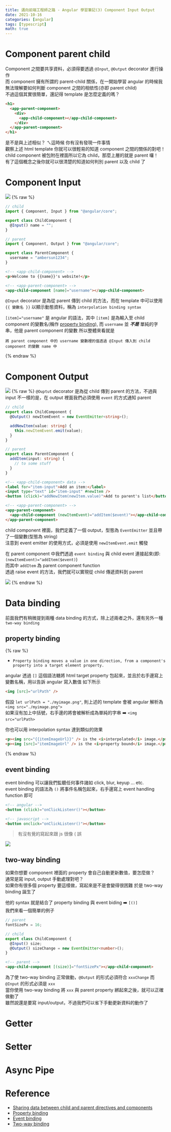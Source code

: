 ```yaml
---
title: 邁向前端工程師之路 - Angular 學習筆記(3) Component Input Output
date: 2021-10-16
categories: [angular]
tags: [typescript]
math: true
---
```


# Component parent child
Component 之間要共享資料，必須得要透過 `@Input`, `@Output` decorator 進行操作\
而 component 擁有所謂的 parent-child 關係，在一開始學習 angular 的時候我無法理解要如何判斷 component 之間的相依性(亦即 parent child)\
不過這個其實很簡單，還記得 template 是怎麼定義的嗎？

```html
<h1>
  <app-parent-component>
    <div>
      <app-child-component></app-child-component>
    </div>
  </app-parent-component>
</h1>
```

是不是與上述相似？ ㄟ這時候 你有沒有發現一件事情\
觀察上述 html template 你就可以很輕易的知道 component 之間的關係的對吧！ child component 被包附在裡面所以它為 child，那麼上層的就是 parent 囉！\
有了這個概念之後你就可以很清楚的知道如何判別 parent 以及 child 了

# Component Input
![](https://angular.io/generated/images/guide/inputs-outputs/input.svg)
{% raw %}

```typescript
// child
import { Component, Input } from "@angular/core";

export class ChildComponent {
  @Input() name = "";
}

// parent
import { Component, Output } from "@angular/core";

export class ParentComponent {
  username = "ambersun1234";
}
```

```html
<!-- <app-child-component> -->
<p>Welcome to {{name}}'s website!</p>

<!-- <app-parent-component> -->
<app-child-component [name]="username"></app-child-component>
```

`@Input` decorator 是為從 parent 傳到 child 的方法，而在 template 中可以使用 `{{ 變數名 }}` 以顯示動態資料，稱為 `interpolation binding syntax`

`[item]="username"` 是 angular 的語法，其中 `[item]` 是為輸入至 child component 的變數名(稱作 [property binding](https://angular.io/guide/property-binding)), 而 `username` 並 **_不是_** 單純的字串，他是 parent component 的變數
所以整體來看就是

```
將 parent component 中的 username 變數裡的值透過 @Input 傳入到 child component 的變數 name 中
```

{% endraw %}

# Component Output
![](https://angular.io/generated/images/guide/inputs-outputs/output.svg)
{% raw %}
`@Ouptut` decorator 是為從 child 傳到 parent 的方法，不過與 input 不一樣的是，在 output 裡面我們必須使用 `event` 的方式通知 parent

```typescript
// child
export class ChildComponent {
  @Output() newItemEvent = new EventEmitter<string>();

  addNewItem(value: string) {
    this.newItemEvent.emit(value);
  }
}

// parent
export class ParentComponent {
  addItem(input: string) {
    // to some stuff
  }
}
```

```html
<!-- <app-child-component> data -->
<label for="item-input">Add an item:</label>
<input type="text" id="item-input" #newItem />
<button (click)="addNewItem(newItem.value)">Add to parent's list</button>

<!-- <app-parent-component> -->
<app-parent-component>
  <app-child-component (newItemEvent)="addItem($event)"></app-child-component>
</app-parent-component>
```

child component 裡面，我們定義了一個 output，型態為 `EventEmitter` 並且帶了一個變數(型態為 string)\
注意到 event emitter 的使用方式，必須是使用 `newItemEvent.emit` 觸發

在 parent component 中我們透過 `event binding` 與 child event 連接起來(即: `(newItemEvent)="addItem($event)`)\
而其中 `addItem` 為 parent component function\
透過 raise event 的方法，我們就可以實現從 child 傳遞資料到 parent

![](https://angular.io/generated/images/guide/inputs-outputs/input-output-diagram.svg)
{% endraw %}

# Data binding
前面我們有稍微提到兩種 data binding 的方式，除上述兩者之外，還有另外一種 `two-way binding`

## property binding
{% raw %}

- `Property binding moves a value in one direction, from a component's property into a target element property.`

angular 透過 `[]` 這個語法糖將 html target property 包起來，並且於右手邊寫上變數名稱，用以告訴 angular 寫入數值 如下所示

```html
<img [src]="urlPath" />
```

假設 `let urlPath = "./myimage.png"`, 則上述的 template 會被 angular 解析為 `<img src="./myimage.png">`\
如果沒有加上中括號，右手邊的將會被解析成為單純的字串 :arrow_right: `<img src="urlPath>`

你也可以用 interpolation syntax 達到類似的效果

```html
<p><img src="{{itemImageUrl}}" /> is the <i>interpolated</i> image.</p>
<p><img [src]="itemImageUrl" /> is the <i>property bound</i> image.</p>
```

{% endraw %}

## event binding
event binding 可以讓我們監聽任何事件諸如 click, blur, keyup ... etc.\
event binding 的語法為 `()` 將事件名稱包起來，右手邊寫上 event handling function 即可

```html
<!-- angular -->
<button (click)="onClickListenr()"></button>

<!-- javascript -->
<button onclick="onClickListenr()"></button>
```

> 有沒有覺的寫起來跟 js 很像 ( 誤

![](https://angular.io/generated/images/guide/template-syntax/syntax-diagram.svg)

## two-way binding
如果你想要 component 裡面的 property 會自己自動更新數值，要怎麼做？\
通常是寫 input, output 手動處理對吧？\
如果你有很多個 property 要這樣做，寫起來是不是會變得很困難 於是 two-way binding 誕生了

他的 syntax 就是結合了 property binding 與 event biding :arrow_right: `[()]`\
我們來看一個簡單的例子

```typescript
// parent
fontSizePx = 16;

// child
export class ChildComponent {
  @Input() size;
  @Output() sizeChange = new EventEmitter<number>();
}
```

```html
<!-- parent -->
<app-child-component [(size)]="fontSizePx"></app-child-component>
```

為了使 two-way binding 正常做動，`@Output` 的形式必須符合 `xxxChange` 而 `@Input` 的形式必須是 `xxx`\
當你使用 two-way binding 將 `xxx` 與 parent property 綁起來之後，就可以正確做動了\
雖然說還是要寫 input/output，不過我們可以省下手動更新資料的動作了

# Getter

# Setter

# Async Pipe

# Reference
- [Sharing data between child and parent directives and components](https://angular.io/guide/inputs-outputs)
- [Property binding](https://angular.io/guide/property-binding)
- [Event binding](https://angular.io/guide/event-binding)
- [Two-way binding](https://angular.io/guide/two-way-binding)
